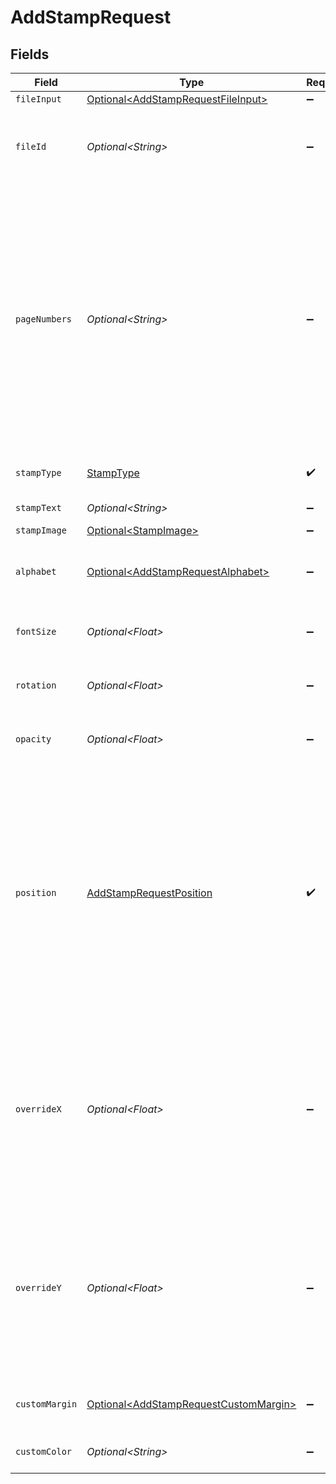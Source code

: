 # AddStampRequest


## Fields

| Field                                                                                                                                                                                                     | Type                                                                                                                                                                                                      | Required                                                                                                                                                                                                  | Description                                                                                                                                                                                               | Example                                                                                                                                                                                                   |
| --------------------------------------------------------------------------------------------------------------------------------------------------------------------------------------------------------- | --------------------------------------------------------------------------------------------------------------------------------------------------------------------------------------------------------- | --------------------------------------------------------------------------------------------------------------------------------------------------------------------------------------------------------- | --------------------------------------------------------------------------------------------------------------------------------------------------------------------------------------------------------- | --------------------------------------------------------------------------------------------------------------------------------------------------------------------------------------------------------- |
| `fileInput`                                                                                                                                                                                               | [Optional\<AddStampRequestFileInput>](../../models/components/AddStampRequestFileInput.md)                                                                                                                | :heavy_minus_sign:                                                                                                                                                                                        | N/A                                                                                                                                                                                                       |                                                                                                                                                                                                           |
| `fileId`                                                                                                                                                                                                  | *Optional\<String>*                                                                                                                                                                                       | :heavy_minus_sign:                                                                                                                                                                                        | File ID for server-side files (can be used instead of fileInput)                                                                                                                                          | a1b2c3d4-5678-90ab-cdef-ghijklmnopqr                                                                                                                                                                      |
| `pageNumbers`                                                                                                                                                                                             | *Optional\<String>*                                                                                                                                                                                       | :heavy_minus_sign:                                                                                                                                                                                        | The pages to select, Supports ranges (e.g., '1,3,5-9'), or 'all' or functions in the format 'an+b' where 'a' is the multiplier of the page number 'n', and 'b' is a constant (e.g., '2n+1', '3n', '6n-5') |                                                                                                                                                                                                           |
| `stampType`                                                                                                                                                                                               | [StampType](../../models/components/StampType.md)                                                                                                                                                         | :heavy_check_mark:                                                                                                                                                                                        | The stamp type (text or image)                                                                                                                                                                            |                                                                                                                                                                                                           |
| `stampText`                                                                                                                                                                                               | *Optional\<String>*                                                                                                                                                                                       | :heavy_minus_sign:                                                                                                                                                                                        | The stamp text                                                                                                                                                                                            |                                                                                                                                                                                                           |
| `stampImage`                                                                                                                                                                                              | [Optional\<StampImage>](../../models/components/StampImage.md)                                                                                                                                            | :heavy_minus_sign:                                                                                                                                                                                        | N/A                                                                                                                                                                                                       |                                                                                                                                                                                                           |
| `alphabet`                                                                                                                                                                                                | [Optional\<AddStampRequestAlphabet>](../../models/components/AddStampRequestAlphabet.md)                                                                                                                  | :heavy_minus_sign:                                                                                                                                                                                        | The selected alphabet of the stamp text                                                                                                                                                                   |                                                                                                                                                                                                           |
| `fontSize`                                                                                                                                                                                                | *Optional\<Float>*                                                                                                                                                                                        | :heavy_minus_sign:                                                                                                                                                                                        | The font size of the stamp text and image                                                                                                                                                                 |                                                                                                                                                                                                           |
| `rotation`                                                                                                                                                                                                | *Optional\<Float>*                                                                                                                                                                                        | :heavy_minus_sign:                                                                                                                                                                                        | The rotation of the stamp in degrees                                                                                                                                                                      |                                                                                                                                                                                                           |
| `opacity`                                                                                                                                                                                                 | *Optional\<Float>*                                                                                                                                                                                        | :heavy_minus_sign:                                                                                                                                                                                        | The opacity of the stamp (0.0 - 1.0)                                                                                                                                                                      |                                                                                                                                                                                                           |
| `position`                                                                                                                                                                                                | [AddStampRequestPosition](../../models/components/AddStampRequestPosition.md)                                                                                                                             | :heavy_check_mark:                                                                                                                                                                                        | Position for stamp placement based on a 1-9 grid (1: bottom-left, 2: bottom-center, 3: bottom-right, 4: middle-left, 5: middle-center, 6: middle-right, 7: top-left, 8: top-center, 9: top-right)         |                                                                                                                                                                                                           |
| `overrideX`                                                                                                                                                                                               | *Optional\<Float>*                                                                                                                                                                                        | :heavy_minus_sign:                                                                                                                                                                                        | Override X coordinate for stamp placement. If set, it will override the position-based calculation. Negative value means no override.                                                                     |                                                                                                                                                                                                           |
| `overrideY`                                                                                                                                                                                               | *Optional\<Float>*                                                                                                                                                                                        | :heavy_minus_sign:                                                                                                                                                                                        | Override Y coordinate for stamp placement. If set, it will override the position-based calculation. Negative value means no override.                                                                     |                                                                                                                                                                                                           |
| `customMargin`                                                                                                                                                                                            | [Optional\<AddStampRequestCustomMargin>](../../models/components/AddStampRequestCustomMargin.md)                                                                                                          | :heavy_minus_sign:                                                                                                                                                                                        | Specifies the margin size for the stamp.                                                                                                                                                                  |                                                                                                                                                                                                           |
| `customColor`                                                                                                                                                                                             | *Optional\<String>*                                                                                                                                                                                       | :heavy_minus_sign:                                                                                                                                                                                        | The color of the stamp text                                                                                                                                                                               |                                                                                                                                                                                                           |